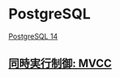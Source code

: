 # PostgreSQL

[PostgreSQL 14](https://www.postgresql.jp/document/14/html/index.html)

## [同時実行制御: MVCC](https://www.postgresql.jp/document/14/html/mvcc.html)
